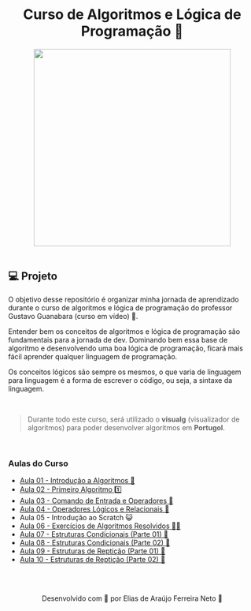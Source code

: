 <h1 align="center">
  Curso de Algoritmos e Lógica de Programação 🧩
</h1>

<div align="center">
    <img src="https://www.cursoemvideo.com/wp-content/uploads/2019/08/cursoemvideo-logo-branca.png" width="400px" /> 
</div>

<br>

<h2>💻 Projeto</h2>

O objetivo desse repositório é organizar minha jornada de aprendizado durante o curso 
de algoritmos e lógica de programação do professor Gustavo Guanabara (curso em vídeo) 💙.

Entender bem os conceitos de algoritmos e lógica de programação são fundamentais para a jornada de dev. Dominando bem essa base
de algoritmo e desenvolvendo uma boa lógica de programação, ficará mais fácil aprender qualquer linguagem de programação.

Os conceitos lógicos são sempre os mesmos, o que varia de linguagem para linguagem é a forma de escrever 
o código, ou seja, a sintaxe da linguagem.

<br>

> Durante todo este curso, será utilizado o **visualg** (visualizador de algoritmos) para poder desenvolver algoritmos em **Portugol**.

<br>

<h3>Aulas do Curso</h3>
<ul>
  <li><a href="./aula01.md">Aula 01 - Introdução a Algoritmos 💭</a></li>
  <li><a href="./aula02.md">Aula 02 - Primeiro Algoritmo 1️⃣</a></li>
  <li><a href="./aula03.md">Aula 03 - Comando de Entrada e Operadores 🔢</a></li>
  <li><a href="./aula04.md">Aula 04 - Operadores Lógicos e Relacionais 🧠</a></li>
  <li>Aula 05 - Introdução ao Scratch 😺</li>
  <li><a href="./aula06.md">Aula 06 - Exercícios de Algoritmos Resolvidos 🏋️‍♂️</a></li>
  <li><a href="./aula07.md">Aula 07 - Estruturas Condicionais (Parte 01) 🔀</a></li>
  <li><a href="./aula08.md">Aula 08 - Estruturas Condicionais (Parte 02) 🔀</a></li>
  <li><a href="./aula09.md">Aula 09 - Estruturas de Reptição (Parte 01) 🔁</a></li>
  <li><a href="./aula10.md">Aula 10 - Estruturas de Reptição (Parte 02) 🔁</a></li>
</ul>

<br><br>

<p align="center"> Desenvolvido com 💙 por Elias de Araújo Ferreira Neto 👋 <p>